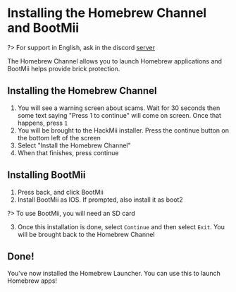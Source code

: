 # Installing the Homebrew Channel and BootMii

?> For support in English, ask in the discord [server](https://discord.gg/QvGQqx8Mns)

The Homebrew Channel allows you to launch Homebrew applications and BootMii helps provide brick protection.


## Installing the Homebrew Channel

1. You will see a warning screen about scams. Wait for 30 seconds then some text saying "Press 1 to continue" will come on screen. Once that happens, press `1`
2. You will be brought to the HackMii installer. Press the continue button on the bottom left of the screen
3. Select "Install the Homebrew Channel"
4. When that finishes, press continue

## Installing BootMii
 
1. Press back, and click BootMii
2. Install BootMii as IOS. If prompted, also install it as boot2

?> To use BootMii, you will need an SD card

3. Once this installation is done, select `Continue` and then select `Exit`. You will be brought back to the Homebrew Channel

## Done!

You've now installed the Homebrew Launcher. You can use this to launch Homebrew apps!